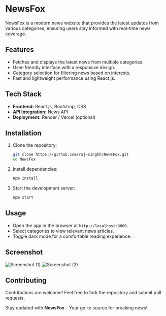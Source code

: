 # NewsFox

NewsFox is a modern news website that provides the latest updates from various categories, ensuring users stay informed with real-time news coverage.

## Features
- Fetches and displays the latest news from multiple categories.
- User-friendly interface with a responsive design.
- Category selection for filtering news based on interests.
- Fast and lightweight performance using React.js.

## Tech Stack
- **Frontend:** React.js, Bootstrap, CSS
- **API Integration:** News API
- **Deployment:** Render / Vercel (optional)

## Installation

1. Clone the repository:
   ```sh
   git clone https://github.com/raj-singhh/NewsFox.git
   cd NewsFox
   ```
2. Install dependencies:
   ```sh
   npm install
   ```
3. Start the development server:
   ```sh
   npm start
   ```

## Usage
- Open the app in the browser at `http://localhost:3000`.
- Select categories to view relevant news articles.
- Toggle dark mode for a comfortable reading experience.
## Screenshot
![Screenshot (1)](https://github.com/user-attachments/assets/ac38f460-119b-4db3-9103-b9c9ee18b61c)
![Screenshot (2)](https://github.com/user-attachments/assets/804504e7-41ca-481b-a4ae-a5702585aaeb)





## Contributing
Contributions are welcome! Feel free to fork the repository and submit pull requests.


Stay updated with **NewsFox** – Your go-to source for breaking news!

